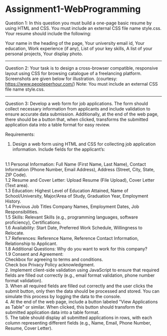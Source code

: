 # Assignment1-WebProgramming

Question 1:
In this question you must build a one-page basic resume by using HTML and CSS. You must
include an external CSS file name style.css.
Your resume should include the following:

Your name in the heading of the page,
Your university email id,
Your education,
Work experience (if any),
List of your key skills,
A list of your personal projects,
Your display photo.
***
Question 2:
Your task is to design a cross-browser compatible, responsive layout using CSS for browsing
catalogue of a freelancing platform. Screenshots are given below for illustration. 
(courtesy: https://www.peopleperhour.com/)
Note: You must include an external CSS file name style.css.
***

Question 3:
Develop a web form for job applications. The form should collect necessary
information from applicants and include validation to ensure accurate data
submission. Additionally, at the end of the web page, there should be a button that,
when clicked, transforms the submitted application data into a table format for easy
review.

Requirements:
<br>
1. Design a web form using HTML and CSS for collecting job application information. Include fields for the applicant’s:
<br>
1.1 Personal Information:
Full Name (First Name, Last Name),
Contact Information (Phone Number, Email Address),
Address (Street, City, State, ZIP Code).
<br>
1.2 Resume and Cover Letter:
Upload Resume (File Upload),
Cover Letter (Text area).
<br>
1.3 Education:
Highest Level of Education Attained,
Name of School/University,
Major/Area of Study,
Graduation Year,
Employment History.
<br>
1.4 Previous Job Titles
Company Names,
Employment Dates,
Job Responsibilities.
<br>
1.5 Skills:
Relevant Skills (e.g., programming languages, software proficiency),
Certifications.
<br>
1.6 Availability:
Start Date,
Preferred Work Schedule,
Willingness to Relocate.
<br>
1.7 References:
Reference Name,
Reference Contact Information,
Relationship to Applicant.
<br>
1.8 Additional Questions:
Why do you want to work for this company?
<br>
1.9 Consent and Agreement:
<br>
Checkbox for agreeing to terms and conditions.
<br>
Check box Privacy Policy acknowledgment.
<br>
2. Implement client-side validation using JavaScript to ensure that required fields
are filled out correctly (e.g., email format validation, phone number format
validation).
<br>
3. When all required fields are filled out correctly and the user clicks the submit
button, only then the data should be processed and stored. You can simulate this
process by logging the data to the console.
<br>
4. At the end of the web page, include a button labeled "View Applications as
Table" or similar. When clicked, this button should transform the submitted
application data into a table format.
<br>
5. The table should display all submitted applications in rows, with each column
representing different fields (e.g., Name, Email, Phone Number, Resume, Cover
Letter).
